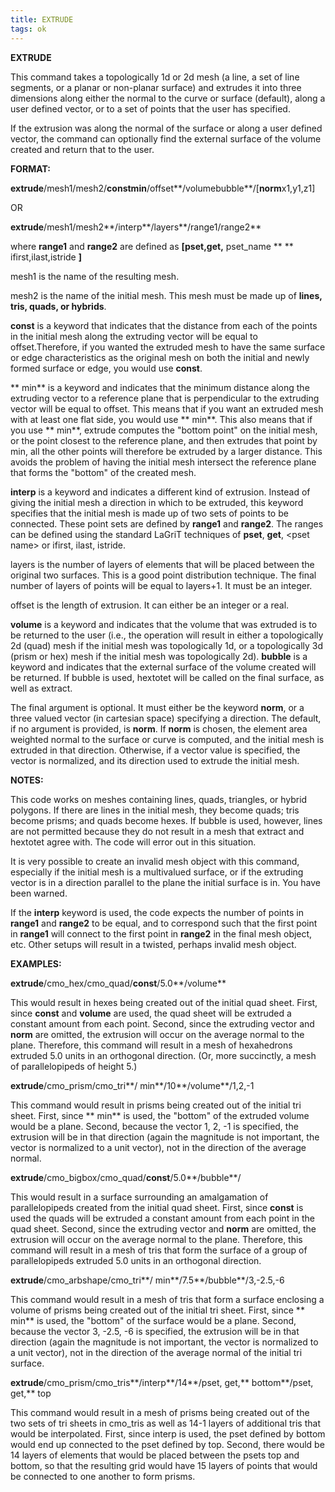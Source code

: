 ```yaml
---
title: EXTRUDE
tags: ok
---
```


 **EXTRUDE**

  This command takes a topologically 1d or 2d mesh (a line, a set of
  line segments, or a planar or non-planar surface) and extrudes it
  into three dimensions along either the normal to the curve or
  surface (default), along a user defined vector, or to a set of
  points that the user has specified.

  If the extrusion was along the normal of the surface or along a user
  defined vector, the command can optionally find the external surface
  of the volume created and return that to the user.

 **FORMAT:**

  **extrude**/mesh1/mesh2/**constmin**/offset**/volumebubble**/[**norm**x1,y1,z1]

  OR

  **extrude**/mesh1/mesh2**/interp**/layers**/range1/range2**

  where **range1** and **range2** are defined as
  **[pset,get,** pset_name ** ** ifirst,ilast,istride **]**

 mesh1 is the name of the resulting mesh.

 mesh2 is the name of the initial mesh. This mesh must be made up of
 **lines, tris, quads, or hybrids**.

 **const** is a keyword that indicates that the distance from each of
 the points in the initial mesh along the extruding vector will be
 equal to offset.Therefore, if you wanted the extruded mesh to have the
 same surface or edge characteristics as the original mesh on both the
 initial and newly formed surface or edge, you would use **const**.

 ** min** is a keyword and indicates that the minimum distance along the
 extruding vector to a reference plane that is perpendicular to the
 extruding vector will be equal to offset. This means that if you want
 an extruded mesh with at least one flat side, you would use ** min**.
 This also means that if you use ** min**, extrude computes the "bottom
 point" on the initial mesh, or the point closest to the reference
 plane, and then extrudes that point by min, all the other points will
 therefore be extruded by a larger distance. This avoids the problem of
 having the initial mesh intersect the reference plane that forms the
 "bottom" of the created mesh.

 **interp** is a keyword and indicates a different kind of extrusion.
 Instead of giving the initial mesh a direction in which to be
 extruded, this keyword specifies that the initial mesh is made up of
 two sets of points to be connected. These point sets are defined by
 **range1** and **range2**. The ranges can be defined using the
 standard LaGriT techniques of **pset**, **get**, &lt;pset name&gt; or
 ifirst, ilast, istride.

 layers is the number of layers of elements that will be placed between
 the original two surfaces. This is a good point distribution
 technique. The final number of layers of points will be equal to
 layers+1. It must be an integer.

 offset is the length of extrusion. It can either be an integer or a
 real.

 **volume** is a keyword and indicates that the volume that was
 extruded is to be returned to the user (i.e., the operation will
 result in either a topologically 2d (quad) mesh if the initial mesh
 was topologically 1d, or a topologically 3d (prism or hex) mesh if the
 initial mesh was topologically 2d). **bubble** is a keyword and
 indicates that the external surface of the volume created will be
 returned. If bubble is used, hextotet will be called on the final
 surface, as well as extract.

 The final argument is optional. It must either be the keyword
 **norm**, or a three valued vector (in cartesian space) specifying a
 direction. The default, if no argument is provided, is **norm**. If
 **norm** is chosen, the element area weighted normal to the surface or
 curve is computed, and the initial mesh is extruded in that direction.
 Otherwise, if a vector value is specified, the vector is normalized,
 and its direction used to extrude the initial mesh.

 **NOTES:**

  This code works on meshes containing lines, quads, triangles, or
  hybrid polygons. If there are lines in the initial mesh, they become
  quads; tris become prisms; and quads become hexes. If bubble is
  used, however, lines are not permitted because they do not result in
  a mesh that extract and hextotet agree with. The code will error out
  in this situation.

  It is very possible to create an invalid mesh object with this
  command, especially if the initial mesh is a multivalued surface, or
  if the extruding vector is in a direction parallel to the plane the
  initial surface is in. You have been warned.

  If the **interp** keyword is used, the code expects the number of
  points in **range1** and **range2** to be equal, and to correspond
  such that the first point in **range1** will connect to the first
  point in **range2** in the final mesh object, etc. Other setups will
  result in a twisted, perhaps invalid mesh object.

 **EXAMPLES:**

  **extrude**/cmo\_hex/cmo\_quad/**const**/5.0**/volume**

  This would result in hexes being created out of the initial quad
  sheet. First, since **const** and **volume** are used, the quad
  sheet will be extruded a constant amount from each point. Second,
  since the extruding vector and **norm** are omitted, the extrusion
  will occur on the average normal to the plane. Therefore, this
  command will result in a mesh of hexahedrons extruded 5.0 units in
  an orthogonal direction. (Or, more succinctly, a mesh of
  parallelopipeds of height 5.)

  **extrude**/cmo\_prism/cmo\_tri**/ min**/10**/volume**/1,2,-1

  This command would result in prisms being created out of the initial
  tri sheet. First, since ** min** is used, the "bottom" of the
  extruded volume would be a plane. Second, because the vector 1, 2,
  -1 is specified, the extrusion will be in that direction (again the
  magnitude is not important, the vector is normalized to a unit
  vector), not in the direction of the average normal.

  **extrude**/cmo\_bigbox/cmo\_quad/**const**/5.0**/bubble**/

  This would result in a surface surrounding an amalgamation of
  parallelopipeds created from the initial quad sheet. First, since
  **const** is used the quads will be extruded a constant amount from
  each point in the quad sheet. Second, since the extruding vector and
  **norm** are omitted, the extrusion will occur on the average normal
  to the plane. Therefore, this command will result in a mesh of tris
  that form the surface of a group of parallelopipeds extruded 5.0
  units in an orthogonal direction.

  **extrude**/cmo\_arbshape/cmo\_tri**/ min**/7.5**/bubble**/3,-2.5,-6

  This command would result in a mesh of tris that form a surface
  enclosing a volume of prisms being created out of the initial tri
  sheet. First, since ** min** is used, the "bottom" of the surface
  would be a plane. Second, because the vector 3, -2.5, -6 is
  specified, the extrusion will be in that direction (again the
  magnitude is not important, the vector is normalized to a unit
  vector), not in the direction of the average normal of the initial
  tri surface.

  **extrude**/cmo\_prism/cmo\_tris**/interp**/14**/pset, get,**
  bottom**/pset, get,** top

  This command would result in a mesh of prisms being created out of
  the two sets of tri sheets in cmo\_tris as well as 14-1 layers of
  additional tris that would be interpolated. First, since interp is
  used, the pset defined by bottom would end up connected to the pset
  defined by top. Second, there would be 14 layers of elements that
  would be placed between the psets top and bottom, so that the
  resulting grid would have 15 layers of points that would be
  connected to one another to form prisms.
